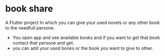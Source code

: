 # book share

A Flutter project In which you can give your used novels or any other book to the needfull persone.

- You open app and see available books and if you want to get that book contact that persone and get.
- you can add your used books or the book you want to give to other.

